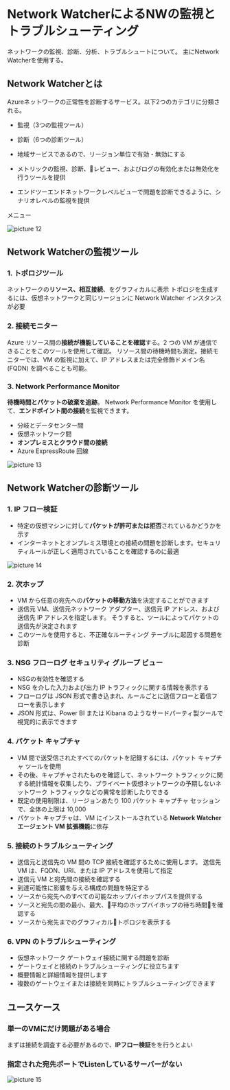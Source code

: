 # Network WatcherによるNWの監視とトラブルシューティング

ネットワークの監視、診断、分析、トラブルシュートについて。
主にNetwork Watcherを使用する。

## Network Watcherとは

Azureネットワークの正常性を診断するサービス。以下2つのカテゴリに分類される。

- 監視（3つの監視ツール）
- 診断（6つの診断ツール）

- 地域サービスであるので、リージョン単位で有効・無効にする
- メトリックの監視、診断、レビュー、およびログの有効化または無効化を行うツールを提供
- エンドツーエンドネットワークレベルビューで問題を診断できるように、シナリオレベルの監視を提供 

メニュー

![picture 12](images/fd8395706f73b33b560bbc1bea3a256a63d164be5fbd11ed24f82b21f01f6909.png)  


## Network Watcherの**監視**ツール

### 1. トポロジツール

ネットワークの**リソース、相互接続**、をグラフィカルに表示
トポロジを生成するには、仮想ネットワークと同じリージョンに Network Watcher インスタンスが必要

### 2. 接続モニター

Azure リソース間の**接続が機能していることを確認**する。2 つの VM が通信できることをこのツールを使用して確認。
リソース間の待機時間も測定。接続モニターでは、VM の監視に加えて、IP アドレスまたは完全修飾ドメイン名 (FQDN) を調べることも可能。

### 3. Network Performance Monitor

**待機時間とパケットの破棄を追跡**。
Network Performance Monitor を使用して、**エンドポイント間の接続**を監視できます。

- 分岐とデータセンター間
- 仮想ネットワーク間
- **オンプレミスとクラウド間の接続**
- Azure ExpressRoute 回線

![picture 13](images/deed7978004f8ac78a9fbc3800c7d982981fea9aa0a7e1affd5e92f78ad2a5ff.png)  


## Network Watcherの**診断**ツール

### 1. IP フロー検証

- 特定の仮想マシンに対して**パケットが許可または拒否**されているかどうかを示す
- インターネットとオンプレミス環境との接続の問題を診断します。セキュリティルールが正しく適用されていることを確認するのに最適

![picture 14](images/2cb910848d92070b7363d1b830230f77bd6a5404b435a1e33c2e1913dff810c4.png)  

### 2. 次ホップ

- VM から任意の宛先への**パケットの移動方法**を決定することができます
- 送信元 VM、送信元ネットワーク アダプター、送信元 IP アドレス、および送信先 IP アドレスを指定します。 そうすると、ツールによってパケットの送信先が決定されます
- このツールを使用すると、不正確なルーティング テーブルに起因する問題を診断

### 3. NSG フローログ セキュリティ グループ ビュー

- NSGの有効性を確認する
- NSG を介した入力および出力 IP トラフィックに関する情報を表示する
- フローログは JSON 形式で書き込まれ、ルールごとに送信フローと着信フローを表示します
- JSON 形式は、Power BI または Kibana のようなサードパーティ製ツールで視覚的に表示できます

### 4. パケット キャプチャ

- VM 間で送受信されたすべてのパケットを記録するには、パケット キャプチャ ツールを使用
- その後、キャプチャされたものを確認して、ネットワーク トラフィックに関する統計情報を収集したり、プライベート仮想ネットワークの予期しないネットワーク トラフィックなどの異常を診断したりできる
- 既定の使用制限は、リージョンあたり 100 パケット キャプチャ セッションで、全体の上限は 10,000 
- パケット キャプチャは、VM にインストールされている **Network Watcher エージェント VM 拡張機能**に依存

### 5. 接続のトラブルシューティング

- 送信元と送信先の VM 間の TCP 接続を確認するために使用します。 送信先 VM は、FQDN、URI、または IP アドレスを使用して指定
- 送信元 VM と宛先間の接続を確認する
- 到達可能性に影響を与える構成の問題を特定する
- ソースから宛先へのすべての可能なホップバイホップパスを提供する
- ソースと宛先の間の最小、最大、平均のホップバイホップの待ち時間を確認する
- ソースから宛先までのグラフィカルトポロジを表示する

### 6. VPN のトラブルシューティング

- 仮想ネットワーク ゲートウェイ接続に関する問題を診断
- ゲートウェイと接続のトラブルシューティングに役立ちます
- 概要情報と詳細情報を提供します
- 複数のゲートウェイまたは接続を同時にトラブルシューティングできます

## ユースケース

### 単一のVMにだけ問題がある場合

まずは接続を調査する必要があるので、**IPフロー検証**をを行うとよい

### 指定された宛先ポートでListenしているサーバーがない


![picture 15](images/6c11193d7402d0942e35951b058d881d502c5095fc1b2d8b9e0ad345e029985f.png)  
